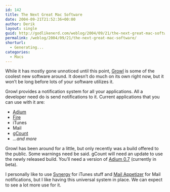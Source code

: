 ```yaml
---
id: 142
title: The Next Great Mac Software
date: 2004-09-21T21:52:36+00:00
author: Derik
layout: single
guid: http://godlikenerd.com/weblog/2004/09/21/the-next-great-mac-software/
permalink: /weblog/2004/09/21/the-next-great-mac-software/
shorturl:
  - Generating...
categories:
  - Macs
---
```

While it has mostly gone unnoticed until this point, [Growl](http://growl.info) is some of the coolest new software around. It doesn&#8217;t do much on its own right now, but it won&#8217;t be long before lots of your software utilizes it.

Growl provides a notification system for all your applications. All a developer need do is send notifications to it. Current applications that you can use with it are:

  * [Adium](http://www.adiumx.com)
  * [Fire](http://fire.sf.net)
  * iTunes
  * Mail
  * [gCount](http://www.ocf.berkeley.edu/~natan/gcount/)
  * _&#8230;and more_

Growl has been around for a little, but only recently was a build offered to the public. Some warnings need be said. gCount will need an update to use the newly released build. You&#8217;ll need a version of [Adium 0.7](http://www.adiumx.com/beta.html) (currently in beta).

I personally like to use [Synergy](http://synergy.wincent.com) for iTunes stuff and [Mail Appetizer](http://www.bronsonbeta.com/mailappetizer/) for Mail notifications, but I like having this universal system in place. We can expect to see a lot more use for it.